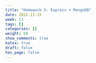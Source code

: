 ```yaml
---
title: "Homework 5: Express + MongoDB"
date: 2022-11-15
week: 13
tags: []
categories: []
weight: 50
show_comments: true
katex: true
draft: false
has_page: false
---
```


<!--more-->
